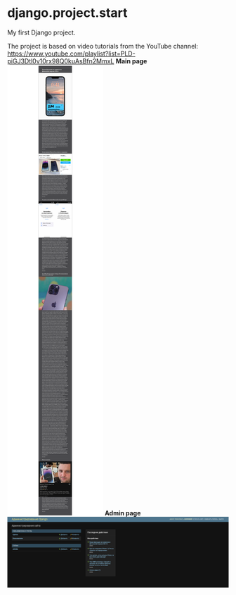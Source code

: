 # django.project.start
My first Django project.

The project is based on video tutorials from the YouTube channel: https://www.youtube.com/playlist?list=PLD-piGJ3Dtl0v10rx98Q0kuAsBfn2MmxL
<b>Main page</b>
![Image text](https://github.com/Igoryndezp/django.project.start/blob/main/main_page.png)
<b>Admin page</b>
![Image text](https://github.com/Igoryndezp/django.project.start/blob/main/admin_page.png)
